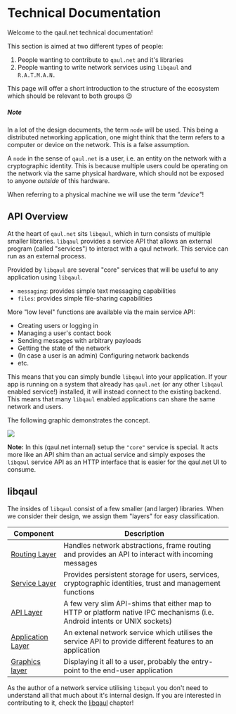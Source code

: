 # Technical Documentation

Welcome to the qaul.net technical documentation!

This section is aimed at two different types of people:

1. People wanting to contribute to `qaul.net` and it's libraries
2. People wanting to write network services using `libqaul` and `R.A.T.M.A.N.`

This page will offer a short introduction to the structure of the ecosystem
which should be relevant to both groups 😉

##### Note

In a lot of the design documents, the term `node` will be used.
This being a distributed networking application,
one might think that the term refers to a computer or device on the network.
This is a false assumption.

A `node` in the sense of `qaul.net` is a user,
i.e. an entity on the network with a cryptographic identity.
This is because multiple users could be operating on the network via the same physical hardware,
which should not be exposed to anyone _outside_ of this hardware.

When referring to a physical machine we will use the term _"device"_!

## API Overview

At the heart of `qaul.net` sits `libqaul`, which in turn consists of multiple smaller libraries.
`libqaul` provides a service API that allows an external program (called "services") to interact with a qaul network.
This service can run as an external process.

Provided by `libqaul` are several "core" services that will be useful to any application using `libqaul`.

- `messaging`: provides simple text messaging capabilities
- `files`: provides simple file-sharing capabilities

More "low level" functions are available via the main service API:

- Creating users or logging in
- Managing a user's contact book
- Sending messages with arbitrary payloads
- Getting the state of the network
- (In case a user is an admin) Configuring network backends
- etc.

This means that you can simply bundle `libqaul` into your application.
If your app is running on a system that already has `qaul.net` (or any other `libqaul` enabled service!)
installed, it will instead connect to the existing backend.
This means that many `libqaul` enabled applications can share the same network and users.

The following graphic demonstrates the concept.

![](/assets/apis.svg)

**Note:** In this (qaul.net internal) setup the `"core"` service is special.
          It acts more like an API shim than an actual service and simply exposes the `libqaul` service API
          as an HTTP interface that is easier for the qaul.net UI to consume.

## libqaul

The insides of `libqaul` consist of a few smaller (and larger) libraries.
When we consider their design, we assign them "layers" for easy classification.

| Component            | Description
|----------------------|------------------------------
| [Routing Layer]      | Handles network abstractions, frame routing and provides an API to interact with incoming messages
| [Service Layer]      | Provides persistent storage for users, services, cryptographic identities, trust and management functions
| [API Layer]            | A few very slim API-shims that either map to HTTP or platform native IPC mechanisms (i.e. Android intents or UNIX sockets)
| [Application Layer]  | An extenal network service which utilises the service API to provide different features to an application
| [Graphics layer]     | Displaying it all to a user, probably the entry-point to the end-user application

[Routing Layer]: /technical/routing/_intro.html
[Service Layer]: /technical/libqaul/_intro.html
[API Layer]: /technical/api/_intro.html
[Application Layer]: /technical/services/_intro.html
[Graphics layer]: /technical/webgui/_intro.html

As the author of a network service utilising `libqaul` you don't need to understand all that much about it's internal design.
If you are interested in contributing to it, check the [libqaul](/technical/libqaul/_intro.html) chapter!
